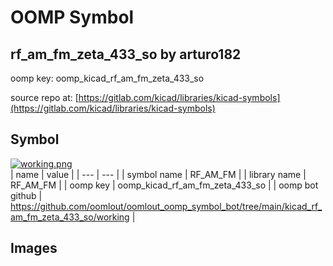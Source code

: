 # OOMP Symbol  
## rf_am_fm_zeta_433_so  by arturo182  
  
oomp key: oomp_kicad_rf_am_fm_zeta_433_so  
  
source repo at: [https://gitlab.com/kicad/libraries/kicad-symbols](https://gitlab.com/kicad/libraries/kicad-symbols)  
## Symbol  
  
[![working.png](working_600.png)](working.png)  
| name | value | 
| --- | --- | 
| symbol name | RF_AM_FM | 
| library name | RF_AM_FM | 
| oomp key | oomp_kicad_rf_am_fm_zeta_433_so | 
| oomp bot github | https://github.com/oomlout/oomlout_oomp_symbol_bot/tree/main/kicad_rf_am_fm_zeta_433_so/working | 
## Images  
